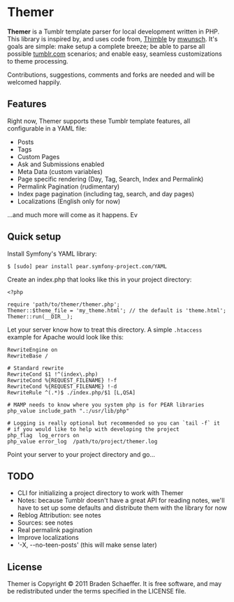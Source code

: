# Themer

**Themer** is a Tumblr template parser for local development written in PHP. This library is inspired by, and uses code from, [Thimble][thimble] by [mwunsch][mwunsch]. It's goals are simple: make setup a complete breeze; be able to parse all possible [tumblr.com][tumblr] scenarios; and enable easy, seamless customizations to theme processing.

Contributions, suggestions, comments and forks are needed and will be welcomed happily.

## Features

Right now, Themer supports these Tumblr template features, all configurable in a YAML file:

* Posts
* Tags
* Custom Pages
* Ask and Submissions enabled
* Meta Data (custom variables)
* Page specific rendering (Day, Tag, Search, Index and Permalink)
* Permalink Pagination (rudimentary)
* Index page pagination (including tag, search, and day pages)
* Localizations (English only for now)

...and much more will come as it happens. Ev

## Quick setup

Install Symfony's YAML library:

    $ [sudo] pear install pear.symfony-project.com/YAML

Create an index.php that looks like this in your project directory:

    <?php
    
    require 'path/to/themer/themer.php';
    Themer::$theme_file = 'my_theme.html'; // the default is 'theme.html';
    Themer::run(__DIR__);

Let your server know how to treat this directory. A simple `.htaccess` example for Apache would look like this:

    RewriteEngine on
    RewriteBase /
    
    # Standard rewrite
    RewriteCond $1 !^(index\.php)
    RewriteCond %{REQUEST_FILENAME} !-f
    RewriteCond %{REQUEST_FILENAME} !-d
    RewriteRule ^(.*)$ ./index.php/$1 [L,QSA]
    
    # MAMP needs to know where you system php is for PEAR libraries
    php_value include_path ".:/usr/lib/php"
    
    # Logging is really optional but recommended so you can `tail -f` it 
    # if you would like to help with developing the project
    php_flag  log_errors on
    php_value error_log  /path/to/project/themer.log

Point your server to your project directory and go...

## TODO

* CLI for initializing a project directory to work with Themer
* Notes: because Tumblr doesn't have a great API for reading notes, we'll have to set up some defaults and distribute them with the library for now
* Reblog Attribution: see notes
* Sources: see notes
* Real permalink pagination
* Improve localizations
* '-X, --no-teen-posts' (this will make sense later)

## License

Themer is Copyright © 2011 Braden Schaeffer. It is free software, and may be redistributed under the terms specified in the LICENSE file.

[tumblr]: http://tumblr.com/
[Thimble]: https://github.com/mwunsch/thimble
[mwunsch]: https://github.com/mwunsch